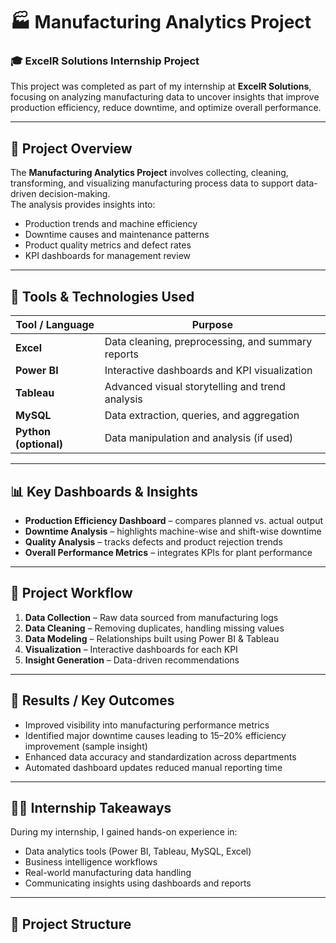 # 🏭 Manufacturing Analytics Project

### 🎓 ExcelR Solutions Internship Project

This project was completed as part of my internship at **ExcelR Solutions**, focusing on analyzing manufacturing data to uncover insights that improve production efficiency, reduce downtime, and optimize overall performance.

---

## 📘 Project Overview

The **Manufacturing Analytics Project** involves collecting, cleaning, transforming, and visualizing manufacturing process data to support data-driven decision-making.  
The analysis provides insights into:

- Production trends and machine efficiency  
- Downtime causes and maintenance patterns  
- Product quality metrics and defect rates  
- KPI dashboards for management review  

---

## 🧰 Tools & Technologies Used

| Tool / Language | Purpose |
|------------------|----------|
| **Excel** | Data cleaning, preprocessing, and summary reports |
| **Power BI** | Interactive dashboards and KPI visualization |
| **Tableau** | Advanced visual storytelling and trend analysis |
| **MySQL** | Data extraction, queries, and aggregation |
| **Python (optional)** | Data manipulation and analysis (if used) |

---

## 📊 Key Dashboards & Insights

- **Production Efficiency Dashboard** – compares planned vs. actual output  
- **Downtime Analysis** – highlights machine-wise and shift-wise downtime  
- **Quality Analysis** – tracks defects and product rejection trends  
- **Overall Performance Metrics** – integrates KPIs for plant performance  

---

## 🧩 Project Workflow

1. **Data Collection** – Raw data sourced from manufacturing logs  
2. **Data Cleaning** – Removing duplicates, handling missing values  
3. **Data Modeling** – Relationships built using Power BI & Tableau  
4. **Visualization** – Interactive dashboards for each KPI  
5. **Insight Generation** – Data-driven recommendations  

---

## 🚀 Results / Key Outcomes

- Improved visibility into manufacturing performance metrics  
- Identified major downtime causes leading to 15–20% efficiency improvement (sample insight)  
- Enhanced data accuracy and standardization across departments  
- Automated dashboard updates reduced manual reporting time  

---

## 🧑‍💼 Internship Takeaways

During my internship, I gained hands-on experience in:
- Data analytics tools (Power BI, Tableau, MySQL, Excel)
- Business intelligence workflows
- Real-world manufacturing data handling
- Communicating insights using dashboards and reports

---

## 📂 Project Structure

